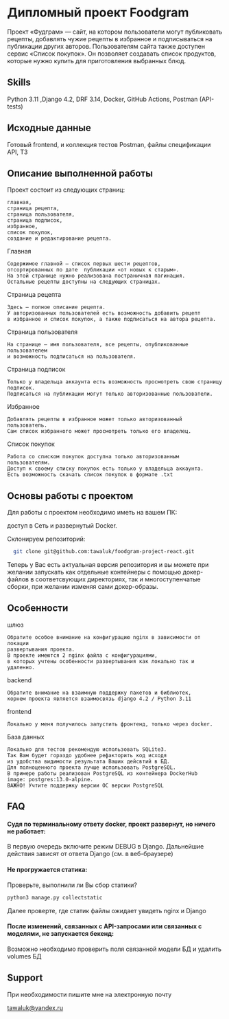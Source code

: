 
# Дипломный проект Foodgram

Проект «Фудграм» — сайт, на котором пользователи могут публиковать рецепты, добавлять чужие рецепты в избранное и подписываться на публикации других авторов. Пользователям сайта также доступен сервис «Список покупок». Он позволяет создавать список продуктов, которые нужно купить для приготовления выбранных блюд.


## Skills
Python 3.11 ,Django 4.2, DRF 3.14, Docker, GitHub Actions, Postman (API-tests)


## Исходные данные


Готовый frontend, и коллекция тестов Postman, файлы спецификации API, ТЗ



## Описание выполненной работы

Проект состоит из следующих страниц: 

    главная,
    страница рецепта,
    страница пользователя,
    страница подписок,
    избранное,
    список покупок,
    создание и редактирование рецепта.

Главная 

    Содержимое главной — список первых шести рецептов,
    отсортированных по дате  публикации «от новых к старым».
    На этой странице нужно реализована постраничная пагинация.
    Остальные рецепты доступны на следующих страницах.

Страница рецепта

    Здесь — полное описание рецепта.
    У авторизованных пользователей есть возможность добавить рецепт
    в избранное и список покупок, а также подписаться на автора рецепта.

Страница пользователя

    На странице — имя пользователя, все рецепты, опубликованные пользователем
    и возможность подписаться на пользователя.

Страница подписок

    Только у владельца аккаунта есть возможность просмотреть свою страницу
    подписок.
    Подписаться на публикации могут только авторизованные пользователи.

Избранное

    Добавлять рецепты в избранное может только авторизованный пользователь.
    Сам список избранного может просмотреть только его владелец.

Список покупок

    Работа со списком покупок доступна только авторизованным пользователям.
    Доступ к своему списку покупок есть только у владельца аккаунта.
    Есть возможность скачать список покупок в формате .txt





## Основы работы с проектом

Для работы с проектом необходимо иметь на вашем ПК:

доступ в Сеть и развернутый Docker.

Склонируем репозиторий:

```bash
  git clone git@github.com:tawaluk/foodgram-project-react.git
```
Теперь у Вас есть актуальная версия репозитория и вы можете при желании 
запускать как отдельные контейнеры с помощью докер-файлов в соответсвующих директориях, так и многоступенчатые сборки, при желании изменяя сами докер-образы.



## Особенности

шлюз

    Обратите особое внимание на конфигурацию nginx в зависимости от локации 
    развертывания проекта.
    В проекте имеются 2 nginx файла с конфигурациями,
    в которых учтены особенности развертывания как локально так и удаленно.

backend

    Обратите внимание на взаимную поддержку пакетов и библиотек,
    корнем проекта является взаимосвязь django 4.2 / Python 3.11

frontend

    Локально у меня получилось запустить фронтенд, только через docker.

База данных

    Локально для тестов рекомендую использовать SQLite3.
    Так Вам будет гораздо удобнее рефакторить код исходя
    из удобства видимости результата Ваших дейсвтий в БД.
    Для полноценного проекта лучше использовать PostgreSQL.
    В примере работы реализован PostgreSQL из контейнера DockerHub
    image: postgres:13.0-alpine.
    ВАЖНО! Учтите поддержку версии ОС версии PostgreSQL


## FAQ

#### Судя по терминальному ответу docker, проект развернут, но ничего не работает:

В первую очередь включите режим DEBUG в Django.
Дальнейшие действия зависят от ответа Django (см. в веб-браузере)

#### Не прогружается статика:

Проверьте, выполнили ли Вы сбор статики?  

```bash
python3 manage.py collectstatic
```
Далее проверте, где статик файлы ожидает увидеть nginx и Djangо

#### После изменений, связанных с API-запросами или связанных с моделями,      не запускается бекенд:

Возможно необходимо проверить поля связанной модели БД и удалить volumes БД 
## Support

При необходимости пишите мне на электронную почту

tawaluk@yandex.ru


